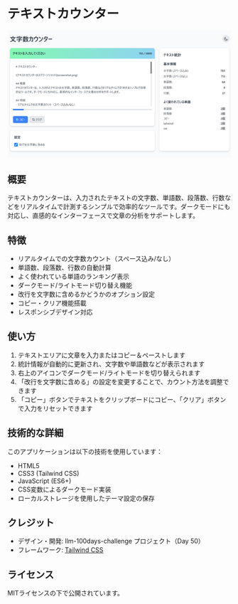 # テキストカウンター

![テキストカウンターのスクリーンショット](screenshot.png)

## 概要
テキストカウンターは、入力されたテキストの文字数、単語数、段落数、行数などをリアルタイムで計測するシンプルで効率的なツールです。ダークモードにも対応し、直感的なインターフェースで文章の分析をサポートします。

## 特徴
- リアルタイムでの文字数カウント（スペース込み/なし）
- 単語数、段落数、行数の自動計算
- よく使われている単語のランキング表示
- ダークモード/ライトモード切り替え機能
- 改行を文字数に含めるかどうかのオプション設定
- コピー・クリア機能搭載
- レスポンシブデザイン対応

## 使い方
1. テキストエリアに文章を入力またはコピー＆ペーストします
2. 統計情報が自動的に更新され、文字数や単語数などが表示されます
3. 右上のアイコンでダークモード/ライトモードを切り替えられます
4. 「改行を文字数に含める」の設定を変更することで、カウント方法を調整できます
5. 「コピー」ボタンでテキストをクリップボードにコピー、「クリア」ボタンで入力をリセットできます

## 技術的な詳細
このアプリケーションは以下の技術を使用しています：
- HTML5
- CSS3 (Tailwind CSS)
- JavaScript (ES6+)
- CSS変数によるダークモード実装
- ローカルストレージを使用したテーマ設定の保存

## クレジット
- デザイン・開発: llm-100days-challenge プロジェクト（Day 50）
- フレームワーク: [Tailwind CSS](https://tailwindcss.com/)

## ライセンス
MITライセンスの下で公開されています。